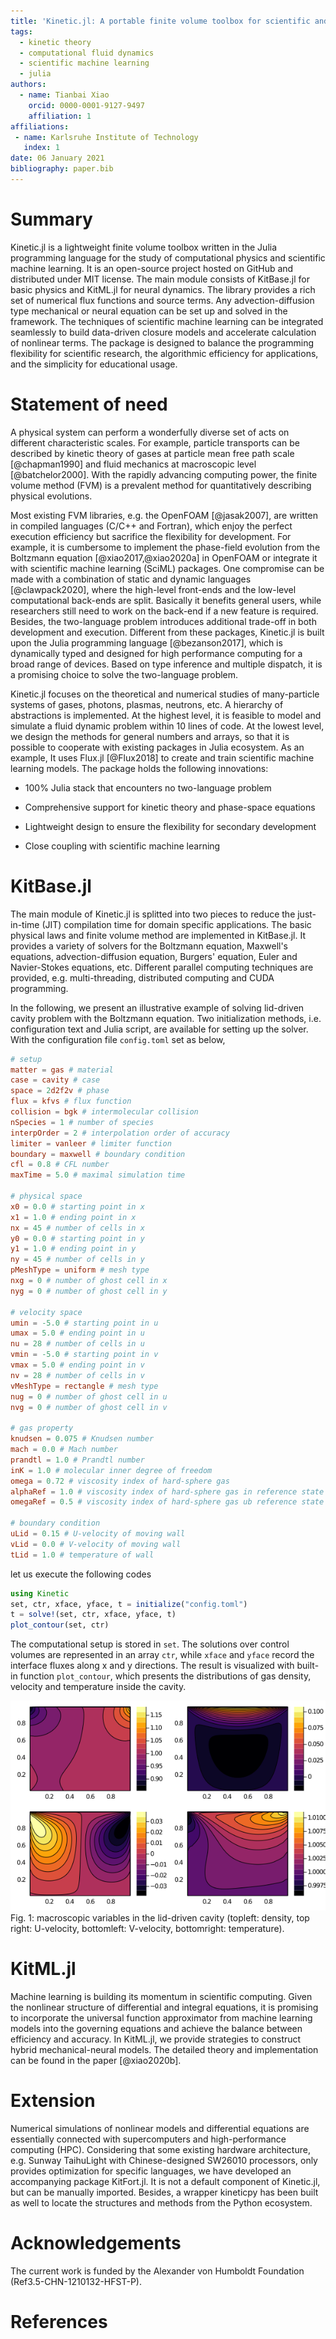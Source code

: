 ```yaml
---
title: 'Kinetic.jl: A portable finite volume toolbox for scientific and neural computing'
tags:
  - kinetic theory
  - computational fluid dynamics
  - scientific machine learning
  - julia
authors:
  - name: Tianbai Xiao
    orcid: 0000-0001-9127-9497
    affiliation: 1
affiliations:
 - name: Karlsruhe Institute of Technology
   index: 1
date: 06 January 2021
bibliography: paper.bib
---
```


# Summary

Kinetic.jl is a lightweight finite volume toolbox written in the Julia programming language for the study of computational physics and scientific machine learning.
It is an open-source project hosted on GitHub and distributed under MIT license.
The main module consists of KitBase.jl for basic physics and KitML.jl for neural dynamics.
The library provides a rich set of numerical flux functions and source terms.
Any advection-diffusion type mechanical or neural equation can be set up and solved in the framework.
The techniques of scientific machine learning can be integrated seamlessly to build data-driven closure models and accelerate calculation of nonlinear terms.
The package is designed to balance the programming flexibility for scientific research, the algorithmic efficiency for applications, and the simplicity for educational usage.

# Statement of need

A physical system can perform a wonderfully diverse set of acts on different characteristic scales.
For example, particle transports can be described by kinetic theory of gases at particle mean free path scale [@chapman1990] and fluid mechanics at macroscopic level [@batchelor2000].
With the rapidly advancing computing power, the finite volume method (FVM) is a prevalent method for quantitatively describing physical evolutions.

Most existing FVM libraries, e.g. the OpenFOAM [@jasak2007], are written in compiled languages (C/C++ and Fortran), which enjoy the perfect execution efficiency but sacrifice the flexibility for development.
For example, it is cumbersome to implement the phase-field evolution from the Boltzmann equation [@xiao2017,@xiao2020a] in OpenFOAM or integrate it with scientific machine learning (SciML) packages.
One compromise can be made with a combination of static and dynamic languages [@clawpack2020], where the high-level front-ends and the low-level computational back-ends are split.
Basically it benefits general users, while researchers still need to work on the back-end if a new feature is required. 
Besides, the two-language problem introduces additional trade-off in both development and execution.
Different from these packages, Kinetic.jl is built upon the Julia programming language [@bezanson2017], which is dynamically typed and designed for high performance computing for a broad range of devices. 
Based on type inference and multiple dispatch, it is a promising choice to solve the two-language problem.

Kinetic.jl focuses on the theoretical and numerical studies of many-particle systems of gases, photons, plasmas, neutrons, etc.
A hierarchy of abstractions is implemented.
At the highest level, it is feasible to model and simulate a fluid dynamic problem within 10 lines of code. 
At the lowest level, we design the methods for general numbers and arrays, so that it is possible to cooperate with existing packages in Julia ecosystem.
As an example, It uses Flux.jl [@Flux2018] to create and train scientific machine learning models.
The package holds the following innovations:

- 100% Julia stack that encounters no two-language problem

- Comprehensive support for kinetic theory and phase-space equations

- Lightweight design to ensure the flexibility for secondary development

- Close coupling with scientific machine learning

# KitBase.jl

The main module of Kinetic.jl is splitted into two pieces to reduce the just-in-time (JIT) compilation time for domain specific applications.
The basic physical laws and finite volume method are implemented in KitBase.jl.
It provides a variety of solvers for the Boltzmann equation, Maxwell's equations, advection-diffusion equation, Burgers' equation, Euler and Navier-Stokes equations, etc.
Different parallel computing techniques are provided, e.g. multi-threading, distributed computing and CUDA programming.

In the following, we present an illustrative example of solving lid-driven cavity problem with the Boltzmann equation. 
Two initialization methods, i.e. configuration text and Julia script, are available for setting up the solver.
With the configuration file `config.toml` set as below,
```toml
# setup
matter = gas # material
case = cavity # case
space = 2d2f2v # phase
flux = kfvs # flux function
collision = bgk # intermolecular collision
nSpecies = 1 # number of species
interpOrder = 2 # interpolation order of accuracy
limiter = vanleer # limiter function
boundary = maxwell # boundary condition
cfl = 0.8 # CFL number
maxTime = 5.0 # maximal simulation time

# physical space
x0 = 0.0 # starting point in x
x1 = 1.0 # ending point in x
nx = 45 # number of cells in x
y0 = 0.0 # starting point in y
y1 = 1.0 # ending point in y
ny = 45 # number of cells in y
pMeshType = uniform # mesh type
nxg = 0 # number of ghost cell in x
nyg = 0 # number of ghost cell in y

# velocity space
umin = -5.0 # starting point in u
umax = 5.0 # ending point in u
nu = 28 # number of cells in u
vmin = -5.0 # starting point in v
vmax = 5.0 # ending point in v
nv = 28 # number of cells in v
vMeshType = rectangle # mesh type
nug = 0 # number of ghost cell in u
nvg = 0 # number of ghost cell in v

# gas property
knudsen = 0.075 # Knudsen number
mach = 0.0 # Mach number
prandtl = 1.0 # Prandtl number
inK = 1.0 # molecular inner degree of freedom
omega = 0.72 # viscosity index of hard-sphere gas
alphaRef = 1.0 # viscosity index of hard-sphere gas in reference state
omegaRef = 0.5 # viscosity index of hard-sphere gas ub reference state

# boundary condition
uLid = 0.15 # U-velocity of moving wall
vLid = 0.0 # V-velocity of moving wall
tLid = 1.0 # temperature of wall
```

let us execute the following codes
```julia
using Kinetic
set, ctr, xface, yface, t = initialize("config.toml")
t = solve!(set, ctr, xface, yface, t)
plot_contour(set, ctr)
```

The computational setup is stored in `set`. 
The solutions over control volumes are represented in an array `ctr`, while `xface` and `yface` record the interface fluxes along x and y directions.
The result is visualized with built-in function `plot_contour`, which presents the distributions of gas density, velocity and temperature inside the cavity.

![Fig. 1](cavity.png)
Fig. 1: macroscopic variables in the lid-driven cavity (topleft: density, top right: U-velocity, bottomleft: V-velocity, bottomright: temperature).

# KitML.jl

Machine learning is building its momentum in scientific computing.
Given the nonlinear structure of differential and integral equations, it is promising to incorporate the universal function approximator from machine learning models into the governing equations and achieve the balance between efficiency and accuracy.
In KitML.jl, we provide strategies to construct hybrid mechanical-neural models.
The detailed theory and implementation can be found in the paper [@xiao2020b].

# Extension

Numerical simulations of nonlinear models and differential equations are essentially connected with supercomputers and high-performance computing (HPC). 
Considering that some existing hardware architecture, e.g. Sunway TaihuLight with Chinese-designed SW26010 processors, only provides optimization for specific languages, we have developed an accompanying package KitFort.jl.
It is not a default component of Kinetic.jl, but can be manually imported.
Besides, a wrapper kineticpy has been built as well to locate the structures and methods from the Python ecosystem. 

# Acknowledgements

The current work is funded by the Alexander von Humboldt Foundation (Ref3.5-CHN-1210132-HFST-P).

# References
